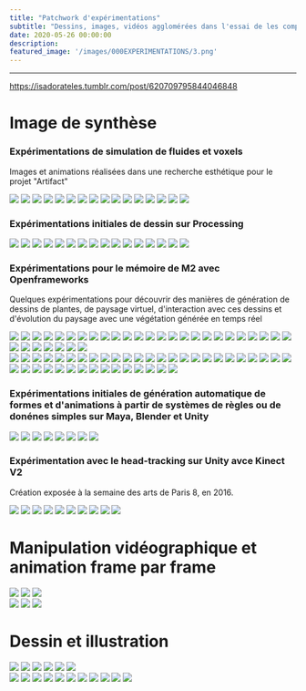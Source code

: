 ```yaml
---
title: "Patchwork d'expérimentations"
subtitle: "Dessins, images, vidéos agglomérées dans l'essai de les comprendre"
date: 2020-05-26 00:00:00
description: 
featured_image: '/images/000EXPERIMENTATIONS/3.png'
---
```


---

 <div class="tumblr-post" data-href="https://embed.tumblr.com/embed/post/UcdMjq_cH_HUxAxU7--83w/620709795844046848" data-did="da39a3ee5e6b4b0d3255bfef95601890afd80709" data-language="en_US"><a href="https://isadorateles.tumblr.com/post/620709795844046848">https://isadorateles.tumblr.com/post/620709795844046848</a></div>  <script async src="https://assets.tumblr.com/post.js"></script>


# Image de synthèse

### Expérimentations de simulation de fluides et voxels

Images et animations réalisées dans une recherche esthétique pour le projet "Artifact"

<div class="gallery" data-columns="5">
	<img src="/images/000EXPERIMENTATIONS/galerie01/01.gif">
    <img src="/images/000EXPERIMENTATIONS/galerie01/01.jpg">
    <img src="/images/000EXPERIMENTATIONS/galerie01/02.jpg">
    <img src="/images/000EXPERIMENTATIONS/galerie01/02.png">
    <img src="/images/000EXPERIMENTATIONS/galerie01/03.jpg">
    <img src="/images/000EXPERIMENTATIONS/galerie01/03.png">
    <img src="/images/000EXPERIMENTATIONS/galerie01/04.png">
    <img src="/images/000EXPERIMENTATIONS/galerie01/05.png">
    <img src="/images/000EXPERIMENTATIONS/galerie01/06.png">
    <img src="/images/000EXPERIMENTATIONS/galerie01/07.png">
    <img src="/images/000EXPERIMENTATIONS/galerie01/08.png">
    <img src="/images/000EXPERIMENTATIONS/galerie01/10.png">
    <img src="/images/000EXPERIMENTATIONS/galerie01/11.png">
    <img src="/images/000EXPERIMENTATIONS/galerie01/12.png">
    <img src="/images/000EXPERIMENTATIONS/galerie01/13.png">
    <img src="/images/000EXPERIMENTATIONS/galerie01/17.png">
</div>

### Expérimentations initiales de dessin sur Processing

<div class="gallery" data-columns="5">
	<img src="/images/000EXPERIMENTATIONS/galerie02/01.gif">
    <img src="/images/000EXPERIMENTATIONS/galerie02/01.png">
    <img src="/images/000EXPERIMENTATIONS/galerie02/02.gif">
    <img src="/images/000EXPERIMENTATIONS/galerie02/02.png">
    <img src="/images/000EXPERIMENTATIONS/galerie02/03.png">
    <img src="/images/000EXPERIMENTATIONS/galerie02/04.png">
    <img src="/images/000EXPERIMENTATIONS/galerie02/05.png">
    <img src="/images/000EXPERIMENTATIONS/galerie02/06.png">
    <img src="/images/000EXPERIMENTATIONS/galerie02/07.png">
    <img src="/images/000EXPERIMENTATIONS/galerie02/08.png">
    <img src="/images/000EXPERIMENTATIONS/galerie02/09.png">
    <img src="/images/000EXPERIMENTATIONS/galerie02/10.png">
    <img src="/images/000EXPERIMENTATIONS/galerie02/11.png">
    <img src="/images/000EXPERIMENTATIONS/galerie02/12.png">
    <img src="/images/000EXPERIMENTATIONS/galerie02/13.png">
    <img src="/images/000EXPERIMENTATIONS/galerie02/14.png">
</div>

### Expérimentations pour le mémoire de M2 avec Openframeworks

Quelques expérimentations pour découvrir des manières de génération de dessins de plantes, de paysage virtuel, d'interaction avec ces dessins et d'évolution du paysage avec une végétation générée en temps réel

<div class="gallery" data-columns="6">
	<img src="/images/000EXPERIMENTATIONS/galerie03/01.gif">
    <img src="/images/000EXPERIMENTATIONS/galerie03/02.gif">
    <img src="/images/000EXPERIMENTATIONS/galerie03/03.gif">
    <img src="/images/000EXPERIMENTATIONS/galerie03/04.gif">
    <img src="/images/000EXPERIMENTATIONS/galerie03/06.gif">
    <img src="/images/000EXPERIMENTATIONS/galerie03/07.gif">
    <img src="/images/000EXPERIMENTATIONS/galerie03/08.gif">
    <img src="/images/000EXPERIMENTATIONS/galerie03/13.gif">
    <img src="/images/000EXPERIMENTATIONS/galerie03/15.gif">
    <img src="/images/000EXPERIMENTATIONS/galerie03/16.gif">
    <img src="/images/000EXPERIMENTATIONS/galerie03/18.gif">
    <img src="/images/000EXPERIMENTATIONS/galerie03/19.gif">
    <img src="/images/000EXPERIMENTATIONS/galerie03/22.gif">
    <img src="/images/000EXPERIMENTATIONS/galerie03/23.gif">
    <img src="/images/000EXPERIMENTATIONS/galerie03/24.gif">
    <img src="/images/000EXPERIMENTATIONS/galerie03/25.gif">
    <img src="/images/000EXPERIMENTATIONS/galerie03/26.gif">
    <img src="/images/000EXPERIMENTATIONS/galerie03/28.gif">
    <img src="/images/000EXPERIMENTATIONS/galerie03/30.gif">
    <img src="/images/000EXPERIMENTATIONS/galerie03/34.gif">
    <img src="/images/000EXPERIMENTATIONS/galerie03/35.gif">
    <img src="/images/000EXPERIMENTATIONS/galerie03/36.gif">
    <img src="/images/000EXPERIMENTATIONS/galerie03/43.gif">
    <img src="/images/000EXPERIMENTATIONS/galerie03/45.gif">
    <img src="/images/000EXPERIMENTATIONS/galerie03/46.gif">
    <img src="/images/000EXPERIMENTATIONS/galerie03/49.gif">
    <img src="/images/000EXPERIMENTATIONS/galerie03/52.gif">
    <img src="/images/000EXPERIMENTATIONS/galerie03/55.gif">
    <img src="/images/000EXPERIMENTATIONS/galerie03/58.gif">
    <img src="/images/000EXPERIMENTATIONS/galerie03/59.gif">
    <img src="/images/000EXPERIMENTATIONS/galerie03/60.gif">
    <img src="/images/000EXPERIMENTATIONS/galerie03/61.gif">
</div>

<div class="gallery" data-columns="6">
	<img src="/images/000EXPERIMENTATIONS/galerie04/(1).jpg">
    <img src="/images/000EXPERIMENTATIONS/galerie04/(2).jpg">
    <img src="/images/000EXPERIMENTATIONS/galerie04/(3).jpg">
    <img src="/images/000EXPERIMENTATIONS/galerie04/(1).png">
    <img src="/images/000EXPERIMENTATIONS/galerie04/(2).png">
    <img src="/images/000EXPERIMENTATIONS/galerie04/(3).png">
    <img src="/images/000EXPERIMENTATIONS/galerie04/(4).png">
    <img src="/images/000EXPERIMENTATIONS/galerie04/(5).png">
    <img src="/images/000EXPERIMENTATIONS/galerie04/(6).png">
    <img src="/images/000EXPERIMENTATIONS/galerie04/(7).png">
    <img src="/images/000EXPERIMENTATIONS/galerie04/(8).png">
    <img src="/images/000EXPERIMENTATIONS/galerie04/(9).png">
    <img src="/images/000EXPERIMENTATIONS/galerie04/(10).png">
    <img src="/images/000EXPERIMENTATIONS/galerie04/(11).png">
    <img src="/images/000EXPERIMENTATIONS/galerie04/(12).png">
    <img src="/images/000EXPERIMENTATIONS/galerie04/(13).png">
    <img src="/images/000EXPERIMENTATIONS/galerie04/(14).png">
    <img src="/images/000EXPERIMENTATIONS/galerie04/(15).png">
    <img src="/images/000EXPERIMENTATIONS/galerie04/(16).png">
    <img src="/images/000EXPERIMENTATIONS/galerie04/(17).png">
    <img src="/images/000EXPERIMENTATIONS/galerie04/(18).png">
    <img src="/images/000EXPERIMENTATIONS/galerie04/(19).png">
    <img src="/images/000EXPERIMENTATIONS/galerie04/(20).png">
    <img src="/images/000EXPERIMENTATIONS/galerie04/(21).png">
    <img src="/images/000EXPERIMENTATIONS/galerie04/(22).png">
    <img src="/images/000EXPERIMENTATIONS/galerie04/(23).png">
    <img src="/images/000EXPERIMENTATIONS/galerie04/(24).png">
    <img src="/images/000EXPERIMENTATIONS/galerie04/(25).png">
    <img src="/images/000EXPERIMENTATIONS/galerie04/(26).png">
    <img src="/images/000EXPERIMENTATIONS/galerie04/(27).png">
    <img src="/images/000EXPERIMENTATIONS/galerie04/(28).png">
    <img src="/images/000EXPERIMENTATIONS/galerie04/(29).png">
    <img src="/images/000EXPERIMENTATIONS/galerie04/(30).png">
    <img src="/images/000EXPERIMENTATIONS/galerie04/(31).png">
    <img src="/images/000EXPERIMENTATIONS/galerie04/(32).png">
    <img src="/images/000EXPERIMENTATIONS/galerie04/(33).png">
    <img src="/images/000EXPERIMENTATIONS/galerie04/(34).png">
    <img src="/images/000EXPERIMENTATIONS/galerie04/(35).png">
    <img src="/images/000EXPERIMENTATIONS/galerie04/(36).png">
    <img src="/images/000EXPERIMENTATIONS/galerie04/(37).png">
</div>

### Expérimentations initiales de génération automatique de formes et d'animations à partir de systèmes de règles ou de donénes simples sur Maya, Blender et Unity

<div class="gallery" data-columns="4">
	<img src="/images/000EXPERIMENTATIONS/galerie05/(1).gif">
    <img src="/images/000EXPERIMENTATIONS/galerie05/(1).png">
    <img src="/images/000EXPERIMENTATIONS/galerie05/(2).gif">
    <img src="/images/000EXPERIMENTATIONS/galerie05/(2).png">
    <img src="/images/000EXPERIMENTATIONS/galerie05/(3).png">
    <img src="/images/000EXPERIMENTATIONS/galerie05/(4).png">
    <img src="/images/000EXPERIMENTATIONS/galerie05/6.gif">
    <img src="/images/000EXPERIMENTATIONS/galerie05/7.jpg">
</div>

### Expérimentation avec le head-tracking sur Unity avce Kinect V2

Création exposée à la semaine des arts de Paris 8, en 2016.

<div class="gallery" data-columns="6">
	<img src="/images/000EXPERIMENTATIONS/galerie06/(1).gif">
    <img src="/images/000EXPERIMENTATIONS/galerie06/(1).jpg">
    <img src="/images/000EXPERIMENTATIONS/galerie06/(2).gif">
    <img src="/images/000EXPERIMENTATIONS/galerie06/(2).jpg">
    <img src="/images/000EXPERIMENTATIONS/galerie06/(3).gif">
    <img src="/images/000EXPERIMENTATIONS/galerie06/(3).jpg">
    <img src="/images/000EXPERIMENTATIONS/galerie06/(4).gif">
    <img src="/images/000EXPERIMENTATIONS/galerie06/(4).jpg">
    <img src="/images/000EXPERIMENTATIONS/galerie06/(5).jpg">
    <img src="/images/000EXPERIMENTATIONS/galerie06/(6).jpg">
</div>

# Manipulation vidéographique et animation frame par frame

<div class="gallery" data-columns="3">
	<img src="/images/000EXPERIMENTATIONS/galerie08/(1).gif">
    <img src="/images/000EXPERIMENTATIONS/galerie08/(2).gif">
    <img src="/images/000EXPERIMENTATIONS/galerie08/(3).gif">
</div>
<div class="gallery" data-columns="3">
	<img src="/images/000EXPERIMENTATIONS/galerie10/(1).gif">
    <img src="/images/000EXPERIMENTATIONS/galerie10/(2).gif">
    <img src="/images/000EXPERIMENTATIONS/galerie10/(3).gif">
</div>

# Dessin et illustration

<div class="gallery" data-columns="6">
	<img src="/images/000EXPERIMENTATIONS/galerie07/(1).jpg">
    <img src="/images/000EXPERIMENTATIONS/galerie07/(1).png">
    <img src="/images/000EXPERIMENTATIONS/galerie07/(2).jpg">
    <img src="/images/000EXPERIMENTATIONS/galerie07/(2).png">
    <img src="/images/000EXPERIMENTATIONS/galerie07/(3).jpg">
    <img src="/images/000EXPERIMENTATIONS/galerie07/(3).png">
</div>

<div class="gallery" data-columns="6">
	<img src="/images/000EXPERIMENTATIONS/galerie09/(1).jpg">
    <img src="/images/000EXPERIMENTATIONS/galerie09/(1).png">
    <img src="/images/000EXPERIMENTATIONS/galerie09/(2).jpg">
    <img src="/images/000EXPERIMENTATIONS/galerie09/(2).png">
    <img src="/images/000EXPERIMENTATIONS/galerie09/(3).png">
    <img src="/images/000EXPERIMENTATIONS/galerie09/(4).png">
    <img src="/images/000EXPERIMENTATIONS/galerie09/(5).png">
    <img src="/images/000EXPERIMENTATIONS/galerie09/(6).png">
    <img src="/images/000EXPERIMENTATIONS/galerie09/(7).png">
    <img src="/images/000EXPERIMENTATIONS/galerie09/(8).png">
    <img src="/images/000EXPERIMENTATIONS/galerie09/(9).png">
</div>